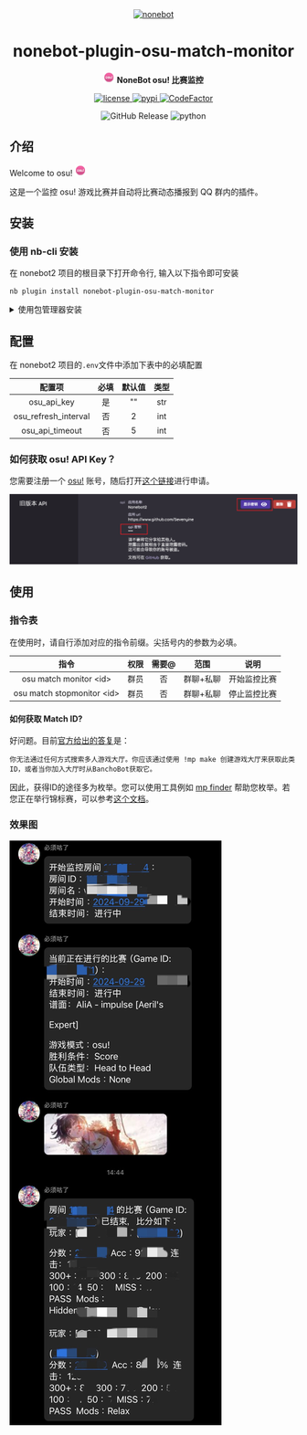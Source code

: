 <div align="center">
  <a href="https://v2.nonebot.dev/">
    <img src="https://v2.nonebot.dev/logo.png" width="200" height="200" alt="nonebot">
  </a>
</div>

<div align="center">

# nonebot-plugin-osu-match-monitor

**<img src="https://github.com/ppy/osu/blob/master/assets/lazer.png?raw=true" alt="osu!" height="20px" width="auto" /> NoneBot osu! 比赛监控**


<a href="./LICENSE">
    <img src="https://img.shields.io/github/license/Sevenyine/nonebot-plugin-osu-match-monitor.svg" alt="license">
</a>
<a href="https://pypi.python.org/pypi/nonebot-plugin-osu-match-monitor">
    <img src="https://img.shields.io/pypi/v/nonebot-plugin-osu-match-monitor.svg" alt="pypi">
</a>
<a href="https://www.codefactor.io/repository/github/sevenyine/nonebot-plugin-osu-match-monitor">
    <img src="https://www.codefactor.io/repository/github/sevenyine/nonebot-plugin-osu-match-monitor/badge" alt="CodeFactor" /></a>

![GitHub Release](https://img.shields.io/github/v/release/Sevenyine/nonebot-plugin-osu-match-monitor)
<img src="https://img.shields.io/badge/python-3.9+-blue.svg" alt="python">

</div>

## 介绍

Welcome to osu! <img src="https://github.com/ppy/osu/blob/master/assets/lazer.png?raw=true" alt="osu!" height="20px" width="auto" />

这是一个监控 osu! 游戏比赛并自动将比赛动态播报到 QQ 群内的插件。

## 安装

### 使用 nb-cli 安装

在 nonebot2 项目的根目录下打开命令行, 输入以下指令即可安装

    nb plugin install nonebot-plugin-osu-match-monitor

<details>
<summary>使用包管理器安装</summary>
在 nonebot2 项目的插件目录下, 打开命令行, 根据你使用的包管理器, 输入相应的安装命令

<details>
<summary>pip</summary>

    pip install nonebot-plugin-osu-match-monitor
</details>
<details>
<summary>pdm</summary>

    pdm add nonebot-plugin-osu-match-monitor
</details>
<details>
<summary>poetry</summary>

    poetry add nonebot-plugin-osu-match-monitor
</details>
</details>

## 配置

在 nonebot2 项目的`.env`文件中添加下表中的必填配置

| 配置项 | 必填 | 默认值 | 类型 |
|:-----:|:----:|:----:|:----:|
| osu_api_key | 是 | "" | str |
| osu_refresh_interval | 否 | 2 | int |
| osu_api_timeout | 否 | 5 | int |

### 如何获取 osu! API Key？

您需要注册一个 [osu!](https://osu.ppy.sh) 账号，随后打开[这个链接](https://osu.ppy.sh/home/account/edit#legacy-api)进行申请。

![api.png](https://github.com/Sevenyine/nonebot-plugin-osu-match-monitor/blob/resources/api.png?raw=true)

## 使用
### 指令表

在使用时，请自行添加对应的指令前缀。尖括号内的参数为必填。

| 指令 | 权限 | 需要@ | 范围 | 说明 |
|:-----:|:----:|:----:|:----:|:----:|
| osu match monitor \<id\> | 群员 | 否 | 群聊+私聊 | 开始监控比赛 |
| osu match stopmonitor \<id\> | 群员 | 否 | 群聊+私聊 | 停止监控比赛 |

#### 如何获取 Match ID?

好问题。目前[官方给出的答复](https://github.com/ppy/osu-api/issues/282#issuecomment-544814577)是：

``你无法通过任何方式搜索多人游戏大厅。你应该通过使用 !mp make 创建游戏大厅来获取此类ID，或者当你加入大厅时从BanchoBot获取它。``

因此，获得ID的途径多为枚举。您可以使用工具例如 [mp finder](https://shdewz.me/tools/mpfinder/) 帮助您枚举。若您正在举行锦标赛，可以参考[这个文档](https://osu.ppy.sh/wiki/en/osu%21_tournament_client/osu%21tourney/Tournament_management_commands)。

### 效果图

![example.jpg](https://github.com/Sevenyine/nonebot-plugin-osu-match-monitor/blob/resources/example.JPG?raw=true)
